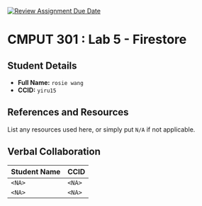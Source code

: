 [![Review Assignment Due Date](https://classroom.github.com/assets/deadline-readme-button-22041afd0340ce965d47ae6ef1cefeee28c7c493a6346c4f15d667ab976d596c.svg)](https://classroom.github.com/a/77CMYvl4)
# CMPUT 301 : Lab 5 - Firestore

## Student Details

- **Full Name:** `rosie wang`
- **CCID:** `yiru15`

## References and Resources

List any resources used here, or simply put `N/A` if not applicable.

## Verbal Collaboration

| Student Name | CCID   |
|--------------|--------|
| `<NA>`       | `<NA>` |
| `<NA>`       | `<NA>` |